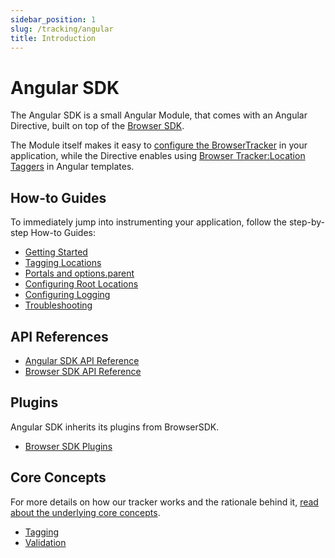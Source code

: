 ```yaml
---
sidebar_position: 1
slug: /tracking/angular
title: Introduction
---
```

# Angular SDK

The Angular SDK is a small Angular Module, that comes with an Angular Directive, built on top of the [Browser SDK](/tracking/browser/introduction.md).

The Module itself makes it easy to [configure the BrowserTracker](/tracking/angular/how-to-guides/getting-started.md#configure-the-tracker) in your application, while the Directive enables using [Browser Tracker:Location Taggers](/tracking/browser/api-reference/locationTaggers/overview.md) in Angular templates.

## How-to Guides
To immediately jump into instrumenting your application, follow the step-by-step How-to Guides:
- [Getting Started](/tracking/angular/how-to-guides/getting-started.md)
- [Tagging Locations](/tracking/angular/how-to-guides/tagging-locations.md)
- [Portals and options.parent](/tracking/angular/how-to-guides/portals.md)
- [Configuring Root Locations](/tracking/angular/how-to-guides/configuring-root-locations.md)
- [Configuring Logging](/tracking/angular/how-to-guides/configuring-logging.md)
- [Troubleshooting](/tracking/angular/how-to-guides/troubleshooting.md)

## API References
- [Angular SDK API Reference](/tracking/angular/api-reference/overview.md)
- [Browser SDK API Reference](/tracking/browser/api-reference/overview.md)

## Plugins
Angular SDK inherits its plugins from BrowserSDK.
- [Browser SDK Plugins](/tracking/browser/plugins/overview.md)

## Core Concepts
For more details on how our tracker works and the rationale behind it, [read about the underlying core concepts](/tracking/core-concepts/overview.md).

- [Tagging](/tracking/core-concepts/angular/tagging.md)
- [Validation](/tracking/core-concepts/angular/validation.md)
